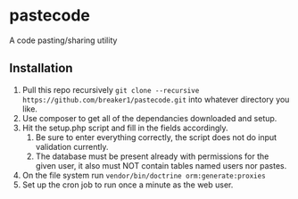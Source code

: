 pastecode
=========

A code pasting/sharing utility

## Installation ##
1. Pull this repo recursively `git clone --recursive https://github.com/breaker1/pastecode.git` into whatever directory you like.
2. Use composer to get all of the dependancies downloaded and setup.
3. Hit the setup.php script and fill in the fields accordingly.
    1. Be sure to enter everything correctly, the script does not do input validation currently.
    2. The database must be present already with permissions for the given user, it also must NOT contain tables named users nor pastes.
4. On the file system run `vendor/bin/doctrine orm:generate:proxies`
5. Set up the cron job to run once a minute as the web user.